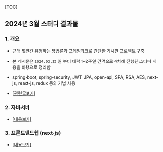 [TOC]

## 2024년 3월 스터디 결과물

### 1. 개요

- 근래 몇년간 유행하는 방법론과 프레임워크로 간단한 게시판 프로젝트 구축

- 본 게시물은 `2024.03.25` 일 부터 대략 1~2주일 간격으로 4차례 진행된 스터디 내용을 바탕으로 정리함

- spring-boot, spring-security, JWT, JPA, open-api, SPA, RSA, AES, next-js, react-js, redux 등의 기법 사용

- [[관련글보기](https://devlog.ntiple.com/795)]

### 2. 자바서버

- [[내용보기]](./java-api/README.md)

### 3. 프론트엔드웹 (next-js)

- [[내용보기]](./nextjs-web/README.md)